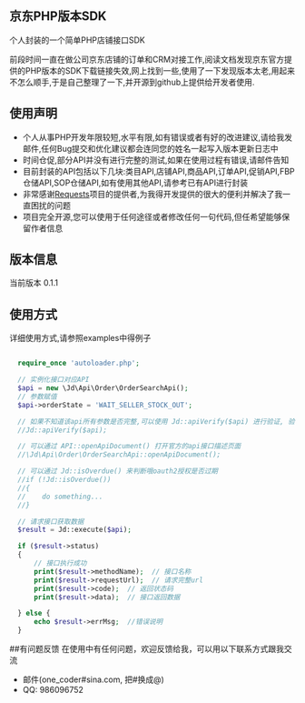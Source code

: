 ## 京东PHP版本SDK
个人封装的一个简单PHP店铺接口SDK

前段时间一直在做公司京东店铺的订单和CRM对接工作,阅读文档发现京东官方提供的PHP版本的SDK下载链接失效,网上找到一些,使用了一下发现版本太老,用起来不怎么顺手,于是自己整理了一下,并开源到github上提供给开发者使用.

## 使用声明

* 个人从事PHP开发年限较短,水平有限,如有错误或者有好的改进建议,请给我发邮件,任何Bug提交和优化建议都会连同您的姓名一起写入版本更新日志中
* 时间仓促,部分API并没有进行完整的测试,如果在使用过程有错误,请邮件告知
* 目前封装的API包括以下几块:类目API,店铺API,商品API,订单API,促销API,FBP仓储API,SOP仓储API,如有使用其他API,请参考已有API进行封装
* 非常感谢[Requests](https://github.com/rmccue/Requests)项目的提供者,为我得开发提供的很大的便利并解决了我一直困扰的问题
* 项目完全开源,您可以使用于任何途径或者修改任何一句代码,但任希望能够保留作者信息

## 版本信息

当前版本 0.1.1

## 使用方式

详细使用方式,请参照examples中得例子

```php

  require_once 'autoloader.php';

  // 实例化接口对应API
  $api = new \Jd\Api\Order\OrderSearchApi();
  // 参数赋值
  $api->orderState = 'WAIT_SELLER_STOCK_OUT';

  // 如果不知道该api所有参数是否完整,可以使用 Jd::apiVerify($api) 进行验证, 验证结果将通过html表格展示
  //Jd::apiVerify($api);

  // 可以通过 API::openApiDocument() 打开官方的api接口描述页面
  //\Jd\Api\Order\OrderSearchApi::openApiDocument();

  // 可以通过 Jd::isOverdue() 来判断哦oauth2授权是否过期
  //if (!Jd::isOverdue())
  //{
  //    do something...
  //}

  // 请求接口获取数据
  $result = Jd::execute($api);

  if ($result->status)
  {
      // 接口执行成功
      print($result->methodName);  // 接口名称
      print($result->requestUrl);  // 请求完整url
      print($result->code);  // 返回状态码
      print($result->data);  // 接口返回数据

  } else {
      echo $result->errMsg;  //错误说明
  }
```

##有问题反馈
在使用中有任何问题，欢迎反馈给我，可以用以下联系方式跟我交流

* 邮件(one_coder#sina.com, 把#换成@)
* QQ: 986096752

